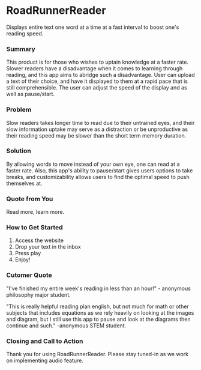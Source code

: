 # RoadRunnerReader
Displays entire text one word at a time at a fast interval to boost one's reading speed.

### Summary
This product is for those who wishes to uptain knowledge at a faster rate. Slower readers have a disadvantage when it comes to learning through reading, and this app aims to abridge such a disadvantage. User can upload a text of their choice, and have it displayed to them at a rapid pace that is still comprehensible. The user can adjust the speed of the display and as well as pause/start.

### Problem
Slow readers takes longer time to read due to their untrained eyes, and their slow information uptake may serve as a distraction or be unproductive as their reading speed may be slower than the short term memory duration.

### Solution
By allowing words to move instead of your own eye, one can read at a faster rate. Also, this app's ability to pause/start gives users options to take breaks, and customizability allows users to find the optimal speed to push themselves at.

### Quote from You
Read more, learn more.

### How to Get Started
  1. Access the website
  2. Drop your text in the inbox
  3. Press play
  4. Enjoy!

### Cutomer Quote
"I've finished my entire week's reading in less than an hour!" - anonymous philosophy major student.

"This is really helpful reading plan english, but not much for math or other subjects that includes equations as we rely heavily on looking at the images and diagram, but I still use this app to pause and look at the diagrams then continue and such." -anonymous STEM student.

### Closing and Call to Action
Thank you for using RoadRunnerReader. Please stay tuned-in as we work on implementing audio feature.